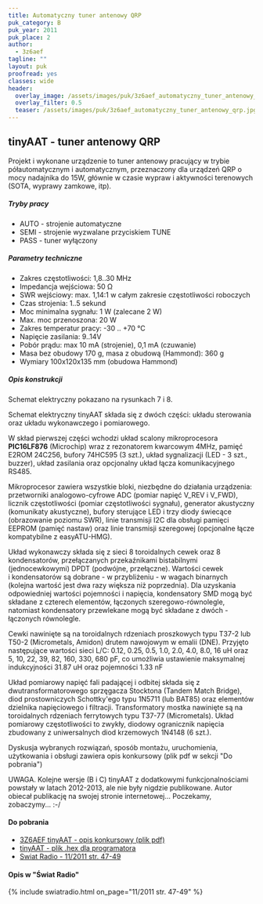 ```yaml
---
title: Automatyczny tuner antenowy QRP
puk_category: B
puk_year: 2011
puk_place: 2
author: 
  - 3z6aef
tagline: ""
layout: puk
proofread: yes
classes: wide
header:
  overlay_image: /assets/images/puk/3z6aef_automatyczny_tuner_antenowy_qrp.jpg
  overlay_filter: 0.5
  teaser: /assets/images/puk/3z6aef_automatyczny_tuner_antenowy_qrp.jpg
---
```


tinyAAT - tuner antenowy QRP
----------------------------
Projekt i wykonane urządzenie to tuner antenowy pracujący w trybie półautomatycznym i automatycznym, przeznaczony dla urządzeń QRP o mocy nadajnika do 15W, głównie w czasie wypraw i aktywności terenowych (SOTA, wyprawy zamkowe, itp).

##### Tryby pracy

* AUTO - strojenie automatyczne
* SEMI - strojenie wyzwalane przyciskiem TUNE
* PASS - tuner wyłączony

##### Parametry techniczne

* Zakres częstotliwości: 1,8..30 MHz
* Impedancja wejściowa: 50 Ω
* SWR wejściowy: max. 1,14:1 w całym zakresie częstotliwości roboczych
* Czas strojenia: 1..5 sekund
* Moc minimalna sygnału: 1 W (zalecane 2 W)
* Max. moc przenoszona: 20 W
* Zakres temperatur pracy: -30 .. +70 °C
* Napięcie zasilania: 9..14V
* Pobór prądu: max 10 mA (strojenie), 0,1 mA (czuwanie)
* Masa bez obudowy 170 g, masa z obudową (Hammond): 360 g
* Wymiary 100x120x135 mm (obudowa Hammond)

##### Opis konstrukcji

Schemat elektryczny pokazano na rysunkach 7 i 8.

Schemat elektryczny tinyAAT składa się z dwóch części: układu sterowania oraz układu wykonawczego i pomiarowego.

W skład pierwszej części wchodzi układ scalony mikroprocesora **PIC16LF876** (Microchip) wraz z rezonatorem kwarcowym 4MHz, pamięć E2ROM 24C256, bufory 74HC595 (3 szt.), układ sygnalizacji (LED - 3 szt., buzzer), układ zasilania oraz opcjonalny układ łącza komunikacyjnego RS485.

Mikroprocesor zawiera wszystkie bloki, niezbędne do działania urządzenia: przetworniki analogowo-cyfrowe ADC (pomiar napięć V\_REV i V\_FWD), licznik częstotliwości (pomiar częstotliwości sygnału), generator akustyczny (komunikaty akustyczne), bufory sterujące LED i trzy diody świecące (obrazowanie poziomu SWR), linie transmisji I2C dla obsługi pamięci EEPROM (pamięć nastaw) oraz linie transmisji szeregowej (opcjonalne łącze kompatybilne z easyATU-HMG).


Układ wykonawczy składa się z sieci 8 toroidalnych cewek oraz 8 kondensatorów, przełączanych przekaźnikami bistabilnymi (jednocewkowymi) DPDT (podwójne, przełączne). Wartości cewek i kondensatorów są dobrane - w przybliżeniu - w wagach binarnych (kolejna wartość jest dwa razy większa niż poprzednia). Dla uzyskania odpowiedniej wartości pojemności i napięcia, kondensatory SMD mogą być składane z czterech elementów, łączonych szeregowo-równolegle, natomiast kondensatory przewlekane mogą być składane z dwóch - łączonych równolegle.

Cewki nawinięte są na toroidalnych rdzeniach proszkowych typu T37-2 lub T50-2 (Micrometals, Amidon) drutem nawojowym w emalii (DNE). Przyjęto następujące wartości sieci L/C: 0.12, 0.25, 0.5, 1.0, 2.0, 4.0, 8.0, 16 uH oraz 5, 10, 22, 39, 82, 160, 330, 680 pF, co umożliwia ustawienie maksymalnej indukcyjności 31.87 uH oraz pojemności 1.33 nF

Układ pomiarowy napięć fali padającej i odbitej składa się z dwutransformatorowego sprzęgacza Stocktona (Tandem Match Bridge), diod prostowniczych Schottky'ego typu 1N5711 (lub BAT85) oraz elementów dzielnika napięciowego i filtracji. Transformatory mostka nawinięte są na toroidalnych rdzeniach ferrytowych typu T37-77 (Micrometals). Układ pomiarowy częstotliwości to zwykły, diodowy ogranicznik napięcia zbudowany z uniwersalnych diod krzemowych 1N4148 (6 szt.).

Dyskusja wybranych rozwiązań, sposób montażu, uruchomienia, użytkowania i obsługi zawiera opis konkursowy (plik pdf w sekcji "Do pobrania")

UWAGA. Kolejne wersje (B i C) tinyAAT z dodatkowymi funkcjonalnościami powstały w latach 2012-2013, ale nie były nigdzie publikowane. Autor obiecał publikację na swojej stronie internetowej... Poczekamy, zobaczymy... :-/
 
#### Do pobrania

- [3Z6AEF tinyAAT - opis konkursowy (plik pdf)](/assets/bin/3Z6AEF_tinyAAT.pdf)
- [tinyAAT - plik .hex dla programatora](/assets/bin/tinyAAT.hex)
- [Swiat Radio - 11/2011 str. 47-49](http://www.swiatradio.com.pl/virtual/modules.php?name=Downloads&d_op=getit&lid=42)

#### Opis w "Świat Radio"

{% include swiatradio.html on_page="11/2011 str. 47-49" %}

 





 


